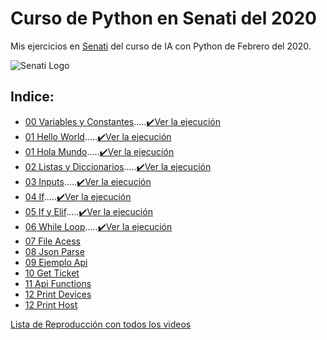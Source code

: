 # Curso de Python en Senati del 2020
Mis ejercicios en [Senati](https://www.senati.edu.pe) del curso de IA con Python de Febrero del 2020.

![Senati Logo](https://logosave.com/images/large/common/02/senati-vector-logo-download-free.png)

## Indice:
- [00 Variables y Constantes](./00_constante_variables.py).....[✔️Ver la ejecución](https://youtu.be/-fEj1b1mF3o)
- [01 Hello World](./01_hellow_world.py).....[✔️Ver la ejecución](https://youtu.be/WmkR96AoOGw)
- [01 Hola Mundo](./01_hola-mundo.py).....[✔️Ver la ejecución](https://youtu.be/pc5X8sxF5AI)
- [02 Listas y Diccionarios](./02_list_dicts.py ).....[✔️Ver la ejecución](https://youtu.be/CSjit9r4pi0)
- [03 Inputs](./03_personal-info.py ).....[✔️Ver la ejecución](https://youtu.be/dDyEu2fzxRI)
- [04 If](./04_if-notas.py ).....[✔️Ver la ejecución](https://youtu.be/tZKX-ieJbt4)
- [05 If y Elif](./05_if-elif-notas.py).....[✔️Ver la ejecución](https://youtu.be/aSpJ5EeKSdA)
- [06 While Loop](./06_while_loop.py ).....[✔️Ver la ejecución](https://youtu.be/IoosSIiw-I4)
- [07 File Acess](./07_file-access.py)
- [08 Json Parse](./08_json-parse.py )
- [09 Ejemplo Api](./09_Ejemplo_Api.py)
- [10 Get Ticket](./10_get_ticket.py)
- [11 Api Functions](./11_my_apic_em_functions.py)
- [12 Print Devices](./12_print_devices.py)
- [12 Print Host](./13_print_hosts.py)

[Lista de Reproducción con todos los videos](https://youtube.com/playlist?list=PLsvkbx-s0U01cpvG2DP4GHTZ4eQaMfAvW)
